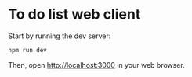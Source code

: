 # To do list web client

Start by running the dev server:

```bash
npm run dev
```

Then, open [http://localhost:3000](http://localhost:3000) in your web browser.
